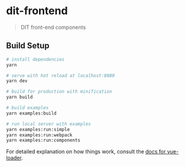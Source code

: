 # dit-frontend

> DIT front-end components

## Build Setup

``` bash
# install dependencies
yarn

# serve with hot reload at localhost:8080
yarn dev

# build for production with minification
yarn build

# build examples
yarn examples:build

# run local server with examples
yarn examples:run:simple
yarn examples:run:webpack
yarn examples:run:components
```

For detailed explanation on how things work, consult the [docs for vue-loader](http://vuejs.github.io/vue-loader).
